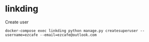 # linkding

Create user
```
docker-compose exec linkding python manage.py createsuperuser --username=ezcafe --email=ezcafe@outlook.com
```